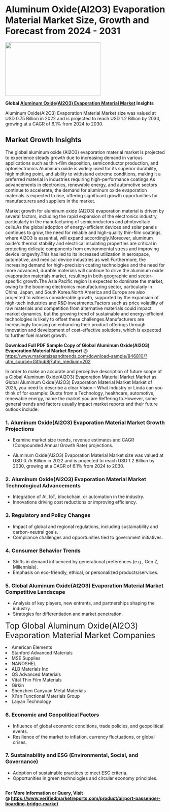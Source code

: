 <H1>Aluminum Oxide(Al2O3) Evaporation Material Market Size, Growth and Forecast from 2024 - 2031</H1><img class="aligncenter size-medium wp-image-584254" src="https://thirdeyenews.in/wp-content/uploads/2024/09/Global-Market-Research-300x168.jpeg" alt="" width="300" height="168" /><p><strong>Global&nbsp;<a href="https://www.marketsizeandtrends.com/download-sample/846810/?utm_source=Github8j?utm_medium=202">Aluminum Oxide(Al2O3) Evaporation Material Market</a> Insights</strong></p><p>Aluminum Oxide(Al2O3) Evaporation Material Market size was valued at USD 0.75 Billion in 2022 and is projected to reach USD 1.2 Billion by 2030, growing at a CAGR of 6.1% from 2024 to 2030.</p><p><h2>Market Growth Insights</h2> <p>The global aluminum oxide (Al2O3) evaporation material market is projected to experience steady growth due to increasing demand in various applications such as thin-film deposition, semiconductor production, and optoelectronics.Aluminum oxide is widely used for its superior durability, high melting point, and ability to withstand extreme conditions, making it a preferred material in industries requiring high-performance coatings.As advancements in electronics, renewable energy, and automotive sectors continue to accelerate, the demand for aluminum oxide evaporation materials is expected to rise, offering significant growth opportunities for manufacturers and suppliers in the market.</p> <p>Market growth for aluminum oxide (Al2O3) evaporation material is driven by several factors, including the rapid expansion of the electronics industry, particularly in the manufacturing of semiconductors and photovoltaic cells.As the global adoption of energy-efficient devices and solar panels continues to grow, the need for reliable and high-quality thin-film coatings, where Al2O3 is essential, will expand accordingly.Moreover, aluminum oxide's thermal stability and electrical insulating properties are critical in protecting delicate components from environmental stress and improving device longevity.This has led to its increased utilization in aerospace, automotive, and medical device industries as well.Furthermore, the increasing demand for high-precision coating technologies and the need for more advanced, durable materials will continue to drive the aluminum oxide evaporation materials market, resulting in both geographic and sector-specific growth.The Asia Pacific region is expected to dominate the market, owing to the booming electronics manufacturing sector, particularly in China, Japan, and South Korea.North America and Europe are also projected to witness considerable growth, supported by the expansion of high-tech industries and R&D investments.Factors such as price volatility of raw materials and competition from alternative materials could impact market dynamics, but the growing trend of sustainable and energy-efficient technologies is likely to offset these challenges.Manufacturers are increasingly focusing on enhancing their product offerings through innovation and development of cost-effective solutions, which is expected to further fuel market growth.</p> <p><span class=""><strong>Download Full PDF Sample Copy of Global Aluminum Oxide(Al2O3) Evaporation Material Market Report</strong> @ <a href="https://www.marketsizeandtrends.com/download-sample/846810/?utm_source=Github8j?utm_medium=202" target="_blank">https://www.marketsizeandtrends.com/download-sample/846810/?utm_source=Github8j?utm_medium=202</a></span></p><p>In order to make an accurate and perceptive description of future scope of a Global&nbsp;Aluminum Oxide(Al2O3) Evaporation Material Market Market as Global&nbsp;Aluminum Oxide(Al2O3) Evaporation Material Market Market of 2025, you need to describe a clear Vision &ndash; What Industry or Linda can you think of for example: Quote from a Technology, healthcare, automotive, renewable energy, name the market you are Reffering to.However, some general trends and factors usually impact market reports and their future outlook include:</p><h3>1.&nbsp;<strong>Aluminum Oxide(Al2O3) Evaporation Material Market Growth Projections</strong></h3><ul><li>Examine market size trends, revenue estimates and CAGR (Compounded Annual Growth Rate) projections.</li><li><p>Aluminum Oxide(Al2O3) Evaporation Material Market size was valued at USD 0.75 Billion in 2022 and is projected to reach USD 1.2 Billion by 2030, growing at a CAGR of 6.1% from 2024 to 2030.</p></li></ul><h3>2.&nbsp;<strong>Aluminum Oxide(Al2O3) Evaporation Material Market Technological Advancements</strong></h3><ul><li>Integration of AI, IoT, blockchain, or automation in the industry.</li><li>Innovations driving cost reductions or improving efficiency.</li></ul><h3>3.&nbsp;<strong>Regulatory and Policy Changes</strong></h3><ul><li>Impact of global and regional regulations, including sustainability and carbon-neutral goals.</li><li>Compliance challenges and opportunities tied to government initiatives.</li></ul><h3>4.&nbsp;<strong>Consumer Behavior Trends</strong></h3><ul><li>Shifts in demand influenced by generational preferences (e.g., Gen Z, Millennials).</li><li>Emphasis on eco-friendly, ethical, or personalized products/services.</li></ul><h3>5.&nbsp;<strong>Global Aluminum Oxide(Al2O3) Evaporation Material Market Competitive Landscape</strong></h3><ul><li>Analysis of key players, new entrants, and partnerships shaping the industry.</li><li>Strategies for differentiation and market penetration.</li></ul><p data-pm-slice="1 1 []"><span style="color: inherit; font-family: inherit; font-size: 25px;">Top Global Aluminum Oxide(Al2O3) Evaporation Material Market Companies</span></p><div class="" data-test-id=""><p><li>American Elements</li><li> Stanford Advanced Materials</li><li> MSE Supplies</li><li> NANOSHEL</li><li> ALB Materials Inc</li><li> QS Advanced Materials</li><li> Vital Thin Film Materials</li><li> Girkin</li><li> Shenzhen Canyuan Metal Materials</li><li> Xi'an Functional Materials Group</li><li> Laiyan Technology</li></p></div><h3>6.&nbsp;<strong>Economic and Geopolitical Factors</strong></h3><ul><li>Influence of global economic conditions, trade policies, and geopolitical events.</li><li>Resilience of the market to inflation, currency fluctuations, or global crises.</li></ul><h3>7.&nbsp;<strong>Sustainability and ESG (Environmental, Social, and Governance)</strong></h3><ul><li>Adoption of sustainable practices to meet ESG criteria.</li><li>Opportunities in green technologies and circular economy principles.</li></ul><h2><strong style="font-size: 14px;">For More Information or Query, Visit @&nbsp;</strong><a style="background-color: #ffffff; font-size: 14px;" href="https://www.marketsizeandtrends.com/report/aluminum-oxide-al2o3-evaporation-material-market/" target="_blank">https://www.verifiedmarketreports.com/product/airport-passenger-boarding-bridge-market</a></h2>